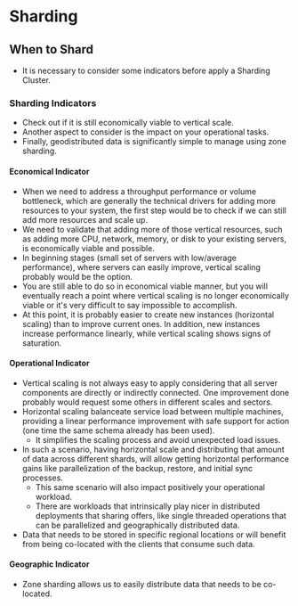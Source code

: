 # Sharding

## When to Shard

- It is necessary to consider some indicators before apply a Sharding Cluster.

### Sharding Indicators

- Check out if it is still economically viable to vertical scale.
- Another aspect to consider is the impact on your operational tasks.
- Finally, geodistributed data is significantly simple to manage using zone sharding.

#### Economical Indicator

- When we need to address a throughput performance or volume bottleneck, which are generally the technical drivers for adding more resources to your system, the first step would be to check if we can still add more resources and scale up.
- We need to validate that adding more of those vertical resources, such as adding more CPU, network, memory, or disk to your existing servers, is economically viable and possible.
- In beginning stages (small set of servers with low/average performance), where servers can easily improve, vertical scaling probably would be the option.
- You are still able to do so in economical viable manner, but you will eventually reach a point where vertical scaling is no longer economically viable or it's very difficult to say impossible to accomplish.
- At this point, it is probably easier to create new instances (horizontal scaling) than to improve current ones. In addition, new instances increase performance linearly, while vertical scaling shows signs of saturation.

#### Operational Indicator

- Vertical scaling is not always easy to apply considering that all server components are directly or indirectly connected. One improvement done probably would request some others in different scales and sectors.
- Horizontal scaling balanceate service load between multiple machines, providing a linear performance improvement with safe support for action (one time the same schema already has been used).
  - It simplifies the scaling process and avoid unexpected load issues.
- In such a scenario, having horizontal scale and distributing that amount of data across different shards, will allow getting horizontal performance gains like parallelization of the backup, restore, and initial sync processes.
  - This same scenario will also impact positively your operational workload.
  - There are workloads that intrinsically play nicer in distributed deployments that sharing offers, like single threaded operations that can be parallelized and geographically distributed data.
- Data that needs to be stored in specific regional locations or will benefit from being co-located with the clients that consume such data.

#### Geographic Indicator

- Zone sharding allows us to easily distribute data that needs to be co-located.